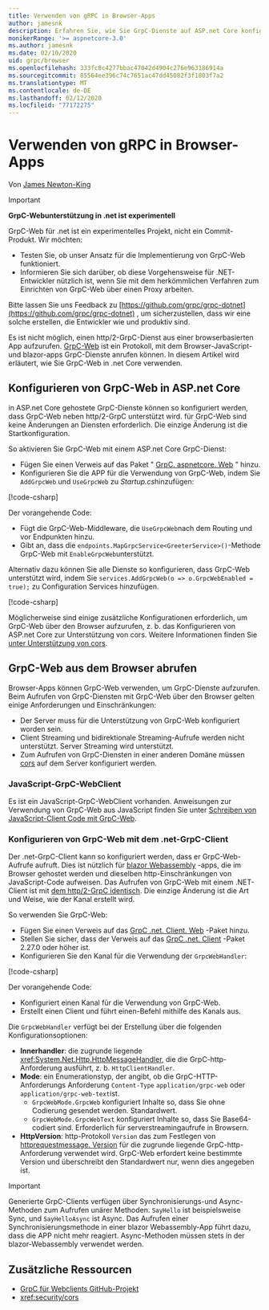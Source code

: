 ```yaml
---
title: Verwenden von gRPC in Browser-Apps
author: jamesnk
description: Erfahren Sie, wie Sie GrpC-Dienste auf ASP.net Core konfigurieren können, um von Browser-Apps mithilfe von GrpC-Web aufgerufen zu werden.
monikerRange: '>= aspnetcore-3.0'
ms.author: jamesnk
ms.date: 02/10/2020
uid: grpc/browser
ms.openlocfilehash: 333fc8c4277bbac47042d4904c276e963186914a
ms.sourcegitcommit: 85564ee396c74c7651ac47dd45082f3f1803f7a2
ms.translationtype: MT
ms.contentlocale: de-DE
ms.lasthandoff: 02/12/2020
ms.locfileid: "77172275"
---
```

# <a name="use-grpc-in-browser-apps"></a>Verwenden von gRPC in Browser-Apps

Von [James Newton-King](https://twitter.com/jamesnk)

> [!IMPORTANT]
> **GrpC-Webunterstützung in .net ist experimentell**
>
> GrpC-Web für .net ist ein experimentelles Projekt, nicht ein Commit-Produkt. Wir möchten:
>
> * Testen Sie, ob unser Ansatz für die Implementierung von GrpC-Web funktioniert.
> * Informieren Sie sich darüber, ob diese Vorgehensweise für .NET-Entwickler nützlich ist, wenn Sie mit dem herkömmlichen Verfahren zum Einrichten von GrpC-Web über einen Proxy arbeiten.
>
> Bitte lassen Sie uns Feedback zu [https://github.com/grpc/grpc-dotnet](https://github.com/grpc/grpc-dotnet) , um sicherzustellen, dass wir eine solche erstellen, die Entwickler wie und produktiv sind.

Es ist nicht möglich, einen http/2-GrpC-Dienst aus einer browserbasierten App aufzurufen. [GrpC-Web](https://github.com/grpc/grpc/blob/master/doc/PROTOCOL-WEB.md) ist ein Protokoll, mit dem Browser-JavaScript-und blazor-apps GrpC-Dienste anrufen können. In diesem Artikel wird erläutert, wie Sie GrpC-Web in .net Core verwenden.

## <a name="configure-grpc-web-in-aspnet-core"></a>Konfigurieren von GrpC-Web in ASP.net Core

in ASP.net Core gehostete GrpC-Dienste können so konfiguriert werden, dass GrpC-Web neben http/2-GrpC unterstützt wird. für GrpC-Web sind keine Änderungen an Diensten erforderlich. Die einzige Änderung ist die Startkonfiguration.

So aktivieren Sie GrpC-Web mit einem ASP.net Core GrpC-Dienst:

* Fügen Sie einen Verweis auf das Paket " [GrpC. aspnetcore. Web](https://www.nuget.org/packages/Grpc.AspNetCore.Web) " hinzu.
* Konfigurieren Sie die APP für die Verwendung von GrpC-Web, indem Sie `AddGrpcWeb` und `UseGrpcWeb` zu *Startup.cs*hinzufügen:

[!code-csharp[](~/grpc/browser/sample/Startup.cs?name=snippet_1&highlight=10,14)]

Der vorangehende Code:

* Fügt die GrpC-Web-Middleware, die `UseGrpcWeb`nach dem Routing und vor Endpunkten hinzu.
* Gibt an, dass die `endpoints.MapGrpcService<GreeterService>()`-Methode GrpC-Web mit `EnableGrpcWeb`unterstützt. 

Alternativ dazu können Sie alle Dienste so konfigurieren, dass GrpC-Web unterstützt wird, indem Sie `services.AddGrpcWeb(o => o.GrpcWebEnabled = true);` zu Configuration Services hinzufügen.

[!code-csharp[](~/grpc/browser/sample/AllServicesSupportExample_Startup.cs?name=snippet_1&highlight=6,13)]

Möglicherweise sind einige zusätzliche Konfigurationen erforderlich, um GrpC-Web über den Browser aufzurufen, z. b. das Konfigurieren von ASP.net Core zur Unterstützung von cors. Weitere Informationen finden Sie [unter Unterstützung von cors](xref:security/cors).

## <a name="call-grpc-web-from-the-browser"></a>GrpC-Web aus dem Browser abrufen

Browser-Apps können GrpC-Web verwenden, um GrpC-Dienste aufzurufen. Beim Aufrufen von GrpC-Diensten mit GrpC-Web über den Browser gelten einige Anforderungen und Einschränkungen:

* Der Server muss für die Unterstützung von GrpC-Web konfiguriert worden sein.
* Client Streaming und bidirektionale Streaming-Aufrufe werden nicht unterstützt. Server Streaming wird unterstützt.
* Zum Aufrufen von GrpC-Diensten in einer anderen Domäne müssen [cors](xref:security/cors) auf dem Server konfiguriert werden.

### <a name="javascript-grpc-web-client"></a>JavaScript-GrpC-WebClient

Es ist ein JavaScript-GrpC-WebClient vorhanden. Anweisungen zur Verwendung von GrpC-Web aus JavaScript finden Sie unter [Schreiben von JavaScript-Client Code mit GrpC-Web](https://github.com/grpc/grpc-web/tree/master/net/grpc/gateway/examples/helloworld#write-client-code).

### <a name="configure-grpc-web-with-the-net-grpc-client"></a>Konfigurieren von GrpC-Web mit dem .net-GrpC-Client

Der .net-GrpC-Client kann so konfiguriert werden, dass er GrpC-Web-Aufrufe aufruft. Dies ist nützlich für [blazor Webassembly](xref:blazor/index#blazor-webassembly) -apps, die im Browser gehostet werden und dieselben http-Einschränkungen von JavaScript-Code aufweisen. Das Aufrufen von GrpC-Web mit einem .NET-Client ist mit [dem http/2-GrpC identisch](xref:grpc/client). Die einzige Änderung ist die Art und Weise, wie der Kanal erstellt wird.

So verwenden Sie GrpC-Web:

* Fügen Sie einen Verweis auf das [GrpC .net. Client. Web](https://www.nuget.org/packages/Grpc.Net.Client.Web) -Paket hinzu.
* Stellen Sie sicher, dass der Verweis auf das [GrpC .net. Client](https://www.nuget.org/packages/Grpc.Net.Client) -Paket 2.27.0 oder höher ist.
* Konfigurieren Sie den Kanal für die Verwendung der `GrpcWebHandler`:

[!code-csharp[](~/grpc/browser/sample/Handler.cs?name=snippet_1)]

Der vorangehende Code:

* Konfiguriert einen Kanal für die Verwendung von GrpC-Web.
* Erstellt einen Client und führt einen-Befehl mithilfe des Kanals aus.

Die `GrpcWebHandler` verfügt bei der Erstellung über die folgenden Konfigurationsoptionen:

* **Innerhandler**: die zugrunde liegende <xref:System.Net.Http.HttpMessageHandler>, die die GrpC-http-Anforderung ausführt, z. b. `HttpClientHandler`.
* **Mode**: ein Enumerationstyp, der angibt, ob die GrpC-HTTP-Anforderungs Anforderung `Content-Type` `application/grpc-web` oder `application/grpc-web-text`ist.
    * `GrpcWebMode.GrpcWeb` konfiguriert Inhalte so, dass Sie ohne Codierung gesendet werden. Standardwert.
    * `GrpcWebMode.GrpcWebText` konfiguriert Inhalte so, dass Sie Base64-codiert sind. Erforderlich für serverstreamingaufrufe in Browsern.
* **HttpVersion**: http-Protokoll `Version` das zum Festlegen von [httprequestmessage. Version](xref:System.Net.Http.HttpRequestMessage.Version) für die zugrunde liegende GrpC-http-Anforderung verwendet wird. GrpC-Web erfordert keine bestimmte Version und überschreibt den Standardwert nur, wenn dies angegeben ist.

> [!IMPORTANT]
> Generierte GrpC-Clients verfügen über Synchronisierungs-und Async-Methoden zum Aufrufen unärer Methoden. `SayHello` ist beispielsweise Sync, und `SayHelloAsync` ist Async. Das Aufrufen einer Synchronisierungsmethode in einer blazor Webassembly-App führt dazu, dass die APP nicht mehr reagiert. Async-Methoden müssen stets in der blazor-Webassembly verwendet werden.

## <a name="additional-resources"></a>Zusätzliche Ressourcen

* [GrpC für Webclients GitHub-Projekt](https://github.com/grpc/grpc-web)
* <xref:security/cors>
